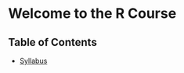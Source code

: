 # Welcome to the R Course

## Table of Contents

- [Syllabus]("https://r-gilliard-jr.github.io/Degrees_data/Draft-Syllabus.html")